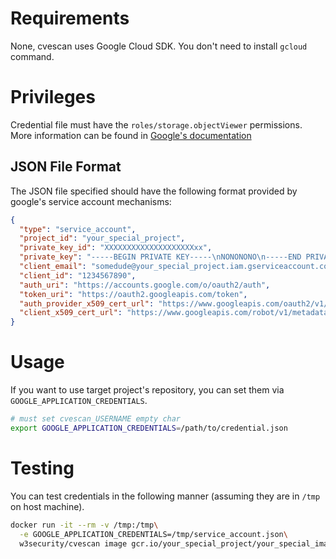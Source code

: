 # Requirements
None, cvescan uses Google Cloud SDK. You don't need to install `gcloud` command.

# Privileges
Credential file must have the `roles/storage.objectViewer` permissions.
More information can be found in [Google's documentation](https://cloud.google.com/container-registry/docs/access-control)

## JSON File Format
The JSON file specified should have the following format provided by google's service account mechanisms:

```json
{
  "type": "service_account",
  "project_id": "your_special_project",
  "private_key_id": "XXXXXXXXXXXXXXXXXXXXxx",
  "private_key": "-----BEGIN PRIVATE KEY-----\nNONONONO\n-----END PRIVATE KEY-----\n",
  "client_email": "somedude@your_special_project.iam.gserviceaccount.com",
  "client_id": "1234567890",
  "auth_uri": "https://accounts.google.com/o/oauth2/auth",
  "token_uri": "https://oauth2.googleapis.com/token",
  "auth_provider_x509_cert_url": "https://www.googleapis.com/oauth2/v1/certs",
  "client_x509_cert_url": "https://www.googleapis.com/robot/v1/metadata/x509/somedude%40your_special_project.iam.gserviceaccount.com"
}
```

# Usage
If you want to use target project's repository, you can set them via `GOOGLE_APPLICATION_CREDENTIALS`.
```bash
# must set cvescan_USERNAME empty char
export GOOGLE_APPLICATION_CREDENTIALS=/path/to/credential.json
```

# Testing
You can test credentials in the following manner (assuming they are in `/tmp` on host machine).

```bash
docker run -it --rm -v /tmp:/tmp\
  -e GOOGLE_APPLICATION_CREDENTIALS=/tmp/service_account.json\
  w3security/cvescan image gcr.io/your_special_project/your_special_image:your_special_tag
```
